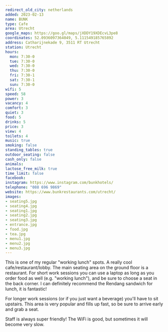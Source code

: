 ```yaml
---
redirect_old_city: netherlands
added: 2023-02-13
name: BUNK
type: Cafe
area: Utrecht
google_maps: https://goo.gl/maps/jXDDY19XDEcvL3pe8
coordinates: 52.0936097364049, 5.111549185765892
address: Catharijnekade 9, 3511 RT Utrecht
station: Utrecht
hours:
  mon: 7:30-0
  tue: 7:30-0
  wed: 7:30-0
  thu: 7:30-0
  fri: 7:30-1
  sat: 7:30-1
  sun: 7:30-0
wifi: 5
speed: 58
power: 3
vacancy: 4
comfort: 3
quiet: 3
food: 5
drinks: 5
price: 3
view: 4
toilets: 4
music: true
smoking: false
standing_tables: true
outdoor_seating: false
cash_only: false
animals: 
lactose_free_milk: true
time_limit: false
facebook: 
instagram: https://www.instagram.com/bunkhotels/
telephone: "088 696 9869"
website: https://www.bunkrestaurants.com/utrecht/
images:
- seating5.jpg
- seating4.jpg
- seating1.jpg
- seating2.jpg
- seating3.jpg
- entrance.jpg
- food.jpg
- tea.jpg
- menu1.jpg
- menu2.jpg
- menu3.jpg
---
```


This is one of my regular "working lunch" spots. A really cool cafe/restaurant/lobby. The main seating area on the ground floor is a restaurant. For short work sessions you can use a laptop as long as you order food as well (e.g. "working lunch"), and be sure to choose a seat in the back corner. I can definitely recommend the Rendang sandwich for lunch, it is fantastic!

For longer work sessions (or if you just want a beverage) you'll have to sit upstairs. This area is very popular and fills up fast, so be sure to arrive early and grab a seat.

Staff is always super friendly! The WiFi is good, but sometimes it will become very slow.